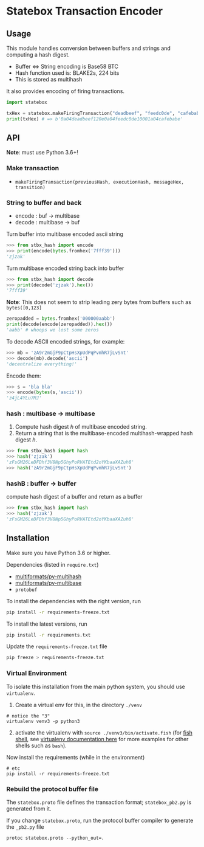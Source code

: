 # Statebox Transaction Encoder

## Usage

This module handles conversion between buffers and strings and computing a hash digest.

- Buffer <=> String encoding is Base58 BTC
- Hash function used is: BLAKE2s, 224 bits
- This is stored as multihash

It also provides encoding of firing transactions.

```python
import statebox

txHex = statebox.makeFiringTransaction("deadbeef", "feedc0de", "cafebabe", 0)
print(txHex) # => b'0a04deadbeef120e0a04feedc0de10001a04cafebabe'
```

## API

**Note**: must use Python 3.6+!

### Make transaction

- `makeFiringTransaction(previousHash, executionHash, messageHex, transition)`

### String to buffer and back

- encode : buf -> multibase
- decode : multibase -> buf

Turn buffer into multibase encoded ascii string

```python
>>> from stbx_hash import encode
>>> print(encode(bytes.fromhex('7fff39')))
'zjzak'
```
Turn multibase encoded string back into buffer

```python
>>> from stbx_hash import decode
>>> print(decode('zjzak').hex())
'7fff39'
```

**Note**: This does not seem to strip leading zery bytes from buffers such as `bytes([0,123]`

```python
zeropadded = bytes.fromhex('000000aabb')
print(decode(encode(zeropadded)).hex())
'aabb' # whoops we lost some zeros
```

To decode ASCII encoded strings, for example:

```python
>>> mb = 'zA9r2mGjF9pCtpHsXpUdPqPvmhR7jLvSnt'
>>> decode(mb).decode('ascii')
'decentralize everything!'
```

Encode them:

```python
>>> s = 'bla bla'
>>> encode(bytes(s,'ascii'))
'z4jL4YLu7MJ'
```

### hash : multibase -> multibase

1. Compute hash digest *h* of multibase encoded string.
2. Return a string that is the multibase-encoded multihash-wrapped hash digest *h*.


```python
>>> from stbx_hash import hash
>>> hash('zjzak')
'zFsGM26LeDFDhf3V8Np5GhyPoRVATEtd2oYKbaaXAZuh8'
>>> hash('zA9r2mGjF9pCtpHsXpUdPqPvmhR7jLvSnt')

```

### hashB : buffer -> buffer

compute hash digest of a buffer and return as a buffer

```python
>>> from stbx_hash import hash
>>> hash('zjzak')
'zFsGM26LeDFDhf3V8Np5GhyPoRVATEtd2oYKbaaXAZuh8'
```

## Installation

Make sure you have Python 3.6 or higher.

Dependencies (listed in `require.txt`)

- [multiformats/py-multihash](https://github.com/multiformats/py-multihash)
- [multiformats/py-multibase](https://github.com/multiformats/py-multibase)
- `protobuf`

To install the dependencies with the right version, run

```sh
pip install -r requirements-freeze.txt
```

To install the latest versions, run

```sh
pip install -r requirements.txt
```

Update the `requirements-freeze.txt` file

```sh
pip freeze > requirements-freeze.txt
```

### Virtual Environment

To isolate this installation from the main python system, you should use `virtualenv`.

1. Create a virtual env for this, in the directory `./venv`

```
# notice the "3"
virtualenv venv3 -p python3
```

2. activate the virtualenv with `source ./venv3/bin/activate.fish` (for [fish shell](https://fishshell.com/), see [virtualenv documentation here](https://virtualenv.pypa.io/en/latest/userguide/#activate-script) for more examples for other shells such as `bash`).

Now install the requirements (while in the environment)

```
# etc
pip install -r requirements-freeze.txt
```
### Rebuild the protocol buffer file

The `statebox.proto` file defines the transaction format; `statebox_pb2.py` is generated from it.

If you change `statebox.proto`, run the protocol buffer compiler to generate the `_pb2.py` file

```
protoc statebox.proto --python_out=.
```

